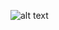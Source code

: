 [logo]: https://media2.giphy.com/media/4GWgNkOcQeubVjoc5P/giphy.gif "Logo Title Text 2"

![alt text][logo]

